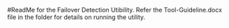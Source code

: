 #ReadMe for the Failover Detection Utibility. 
Refer the Tool-Guideline.docx file in the folder for details on running the utility. 
